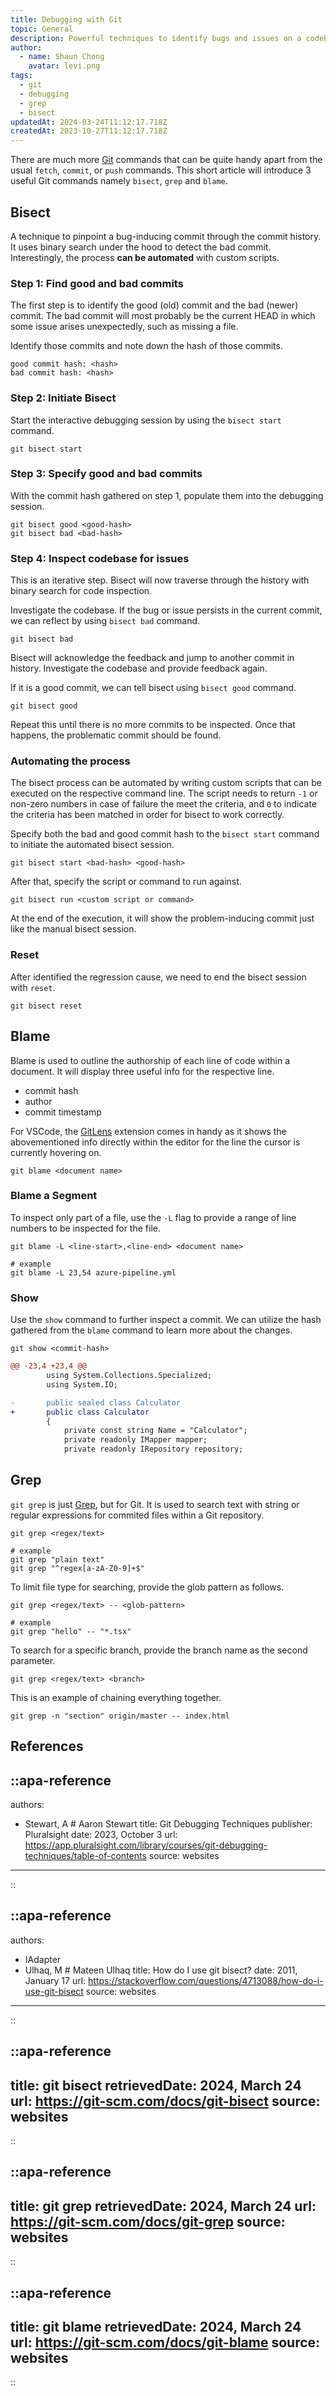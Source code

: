 ```yaml
---
title: Debugging with Git
topic: General
description: Powerful techniques to identify bugs and issues on a codebase with Git
author:
  - name: Shaun Chong
    avatar: levi.png
tags:
  - git
  - debugging
  - grep
  - bisect
updatedAt: 2024-03-24T11:12:17.718Z
createdAt: 2023-10-27T11:12:17.718Z
--- 
```


There are much more [Git](https://git-scm.com/) commands that can be quite handy apart from the usual `fetch`, `commit`, or `push` commands. This short article will introduce 3 useful Git commands namely `bisect`, `grep` and `blame`.

## Bisect

A technique to pinpoint a bug-inducing commit through the commit history. It uses binary search under the hood to detect the bad commit. Interestingly, the process **can be automated** with custom scripts.

### Step 1: Find good and bad commits

The first step is to identify the good (old) commit and the bad (newer) commit. The bad commit will most probably be the current HEAD in which some issue arises unexpectedly, such as missing a file.

Identify those commits and note down the hash of those commits.

```
good commit hash: <hash>
bad commit hash: <hash>
```

### Step 2: Initiate Bisect

Start the interactive debugging session by using the `bisect start` command.

```
git bisect start
```

### Step 3: Specify good and bad commits

With the commit hash gathered on step 1, populate them into the debugging session.

```
git bisect good <good-hash>
git bisect bad <bad-hash>
```

### Step 4: Inspect codebase for issues

This is an iterative step. Bisect will now traverse through the history with binary search for code inspection.

Investigate the codebase. If the bug or issue persists in the current commit, we can reflect by using `bisect bad` command.

```
git bisect bad
```

Bisect will acknowledge the feedback and jump to another commit in history. Investigate the codebase and provide feedback again.

If it is a good commit, we can tell bisect using `bisect good` command.

```
git bisect good
```

Repeat this until there is no more commits to be inspected. Once that happens, the problematic commit should be found.

### Automating the process

The bisect process can be automated by writing custom scripts that can be executed on the respective command line. The script needs to return `-1` or non-zero numbers in case of failure the meet the criteria, and `0` to indicate the criteria has been matched in order for bisect to work correctly.

Specify both the bad and good commit hash to the `bisect start` command to initiate the automated bisect session.

```
git bisect start <bad-hash> <good-hash>
```

After that, specify the script or command to run against.

```
git bisect run <custom script or command>
```

At the end of the execution, it will show the problem-inducing commit just like the manual bisect session.

### Reset

After identified the regression cause, we need to end the bisect session with `reset`.

```
git bisect reset
```

## Blame

Blame is used to outline the authorship of each line of code within a document. It will display three useful info for the respective line.

- commit hash
- author
- commit timestamp

For VSCode, the [GitLens](https://gitlens.amod.io/) extension comes in handy as it shows the abovementioned info directly within the editor for the line the cursor is currently hovering on.

```
git blame <document name>
```

### Blame a Segment

To inspect only part of a file, use the `-L` flag to provide a range of line numbers to be inspected for the file.

```
git blame -L <line-start>,<line-end> <document name>

# example
git blame -L 23,54 azure-pipeline.yml
```

### Show

Use the `show` command to further inspect a commit. We can utilize the hash gathered from the `blame` command to learn more about the changes. 

```
git show <commit-hash>
```

```diff
@@ -23,4 +23,4 @@
        using System.Collections.Specialized;
        using System.IO;

-       public sealed class Calculator
+       public class Calculator
        {
            private const string Name = "Calculator";
            private readonly IMapper mapper;
            private readonly IRepository repository;
```

## Grep

`git grep` is just [Grep](https://man7.org/linux/man-pages/man1/grep.1.html), but for Git. It is used to search text with string or regular expressions for commited files within a Git repository.

```
git grep <regex/text>

# example
git grep "plain text"
git grep "^regex[a-zA-Z0-9]+$"
```

To limit file type for searching, provide the glob pattern as follows.

```
git grep <regex/text> -- <glob-pattern>

# example
git grep "hello" -- "*.tsx"
```

To search for a specific branch, provide the branch name as the second parameter.

```
git grep <regex/text> <branch>
```

This is an example of chaining everything together.

```
git grep -n "section" origin/master -- index.html
```

## References

::apa-reference
---
authors:
 - Stewart, A # Aaron Stewart
title: Git Debugging Techniques
publisher: Pluralsight
date: 2023, October 3
url: https://app.pluralsight.com/library/courses/git-debugging-techniques/table-of-contents
source: websites
---
::

::apa-reference
---
authors:
 - IAdapter
 - Ulhaq, M # Mateen Ulhaq
title: How do I use git bisect?
date: 2011, January 17
url: https://stackoverflow.com/questions/4713088/how-do-i-use-git-bisect
source: websites
---
::

::apa-reference
---
title: git bisect
retrievedDate: 2024, March 24
url: https://git-scm.com/docs/git-bisect
source: websites
---
::

::apa-reference
---
title: git grep
retrievedDate: 2024, March 24
url: https://git-scm.com/docs/git-grep
source: websites
---
::

::apa-reference
---
title: git blame
retrievedDate: 2024, March 24
url: https://git-scm.com/docs/git-blame
source: websites
---
::